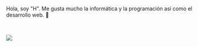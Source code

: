 <p> Hola, soy "H". Me gusta mucho la informática y la programación así como el desarrollo web. 👋 </p></br>

<a href=""><img src="C:\Users\LENOVO\OneDrive\Pictures\whatsapp.png">






<!--
**Soy-Hck/Soy-Hck** is a ✨ _special_ ✨ repository because its `README.md` (this file) appears on your GitHub profile.

Here are some ideas to get you started:

- 🔭 I’m currently working on ...
- 🌱 I’m currently learning ...
- 👯 I’m looking to collaborate on ...
- 🤔 I’m looking for help with ...
- 💬 Ask me about ...
- 📫 How to reach me: ...
- 😄 Pronouns: ...
- ⚡ Fun fact: ...
-->
